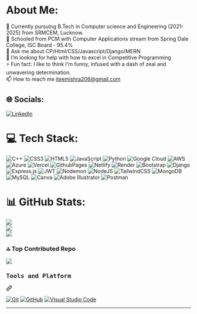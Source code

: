 #  About Me:
👷 Currently pursuing B.Tech in Computer science and Engineering (2021-2025) from SRMCEM, Lucknow.<br>🔭 Schooled from PCM with Computer Applications stream from Spring Dale College, ISC Board - 95.4%<br>💬 Ask me about CP/Html/CSS/Javascript/Django/MERN<br>🤔 I’m looking for help with how to excel in Competitive Programming<br>⚡ Fun fact: I like to think I'm funny, infused with a dash of zeal and unwavering determination.<br>📫 How to reach me iteemishra206@gmail.com


## 🌐 Socials:
[![LinkedIn](https://img.shields.io/badge/LinkedIn-%230077B5.svg?logo=linkedin&logoColor=white)](https://www.linkedin.com/in/itee-mishra)

# 💻 Tech Stack:
![C++](https://img.shields.io/badge/c++-%2300599C.svg?style=for-the-badge&logo=c%2B%2B&logoColor=white) ![CSS3](https://img.shields.io/badge/css3-%231572B6.svg?style=for-the-badge&logo=css3&logoColor=white) ![HTML5](https://img.shields.io/badge/html5-%23E34F26.svg?style=for-the-badge&logo=html5&logoColor=white) ![JavaScript](https://img.shields.io/badge/javascript-%23323330.svg?style=for-the-badge&logo=javascript&logoColor=%23F7DF1E) ![Python](https://img.shields.io/badge/python-3670A0?style=for-the-badge&logo=python&logoColor=ffdd54) ![Google Cloud](https://img.shields.io/badge/GoogleCloud-%234285F4.svg?style=for-the-badge&logo=google-cloud&logoColor=white) ![AWS](https://img.shields.io/badge/AWS-%23FF9900.svg?style=for-the-badge&logo=amazon-aws&logoColor=white) ![Azure](https://img.shields.io/badge/azure-%230072C6.svg?style=for-the-badge&logo=microsoftazure&logoColor=white) ![Vercel](https://img.shields.io/badge/vercel-%23000000.svg?style=for-the-badge&logo=vercel&logoColor=white) ![GithubPages](https://img.shields.io/badge/github%20pages-121013?style=for-the-badge&logo=github&logoColor=white) ![Netlify](https://img.shields.io/badge/netlify-%23000000.svg?style=for-the-badge&logo=netlify&logoColor=#00C7B7) ![Render](https://img.shields.io/badge/Render-%46E3B7.svg?style=for-the-badge&logo=render&logoColor=white) ![Bootstrap](https://img.shields.io/badge/bootstrap-%238511FA.svg?style=for-the-badge&logo=bootstrap&logoColor=white) ![Django](https://img.shields.io/badge/django-%23092E20.svg?style=for-the-badge&logo=django&logoColor=white) ![Express.js](https://img.shields.io/badge/express.js-%23404d59.svg?style=for-the-badge&logo=express&logoColor=%2361DAFB) ![JWT](https://img.shields.io/badge/JWT-black?style=for-the-badge&logo=JSON%20web%20tokens) ![Nodemon](https://img.shields.io/badge/NODEMON-%23323330.svg?style=for-the-badge&logo=nodemon&logoColor=%BBDEAD) ![NodeJS](https://img.shields.io/badge/node.js-6DA55F?style=for-the-badge&logo=node.js&logoColor=white) ![TailwindCSS](https://img.shields.io/badge/tailwindcss-%2338B2AC.svg?style=for-the-badge&logo=tailwind-css&logoColor=white) ![MongoDB](https://img.shields.io/badge/MongoDB-%234ea94b.svg?style=for-the-badge&logo=mongodb&logoColor=white) ![MySQL](https://img.shields.io/badge/mysql-%2300000f.svg?style=for-the-badge&logo=mysql&logoColor=white) ![Canva](https://img.shields.io/badge/Canva-%2300C4CC.svg?style=for-the-badge&logo=Canva&logoColor=white) ![Adobe Illustrator](https://img.shields.io/badge/adobe%20illustrator-%23FF9A00.svg?style=for-the-badge&logo=adobe%20illustrator&logoColor=white) ![Postman](https://img.shields.io/badge/Postman-FF6C37?style=for-the-badge&logo=postman&logoColor=white)
# 📊 GitHub Stats:
![](https://github-readme-stats.vercel.app/api?username=IteeMishra&theme=dark&hide_border=false&include_all_commits=false&count_private=false)<br/>
![](https://github-readme-streak-stats.herokuapp.com/?user=IteeMishra&theme=dark&hide_border=false)<br/>
![](https://github-readme-stats.vercel.app/api/top-langs/?username=IteeMishra&theme=dark&hide_border=false&include_all_commits=false&count_private=false&layout=compact)

### 🔝 Top Contributed Repo
![](https://github-contributor-stats.vercel.app/api?username=IteeMishra&limit=5&theme=dark&combine_all_yearly_contributions=true)

<div class="markdown-heading" dir="auto"><h3 class="heading-element" dir="auto"><b><samp>Tools and Platform</samp></b></h3><a id="user-content-tools-and-platform" class="anchor" aria-label="Permalink: Tools and Platform" href="#tools-and-platform"><svg class="octicon octicon-link" viewBox="0 0 16 16" version="1.1" width="16" height="16" aria-hidden="true"><path d="m7.775 3.275 1.25-1.25a3.5 3.5 0 1 1 4.95 4.95l-2.5 2.5a3.5 3.5 0 0 1-4.95 0 .751.751 0 0 1 .018-1.042.751.751 0 0 1 1.042-.018 1.998 1.998 0 0 0 2.83 0l2.5-2.5a2.002 2.002 0 0 0-2.83-2.83l-1.25 1.25a.751.751 0 0 1-1.042-.018.751.751 0 0 1-.018-1.042Zm-4.69 9.64a1.998 1.998 0 0 0 2.83 0l1.25-1.25a.751.751 0 0 1 1.042.018.751.751 0 0 1 .018 1.042l-1.25 1.25a3.5 3.5 0 1 1-4.95-4.95l2.5-2.5a3.5 3.5 0 0 1 4.95 0 .751.751 0 0 1-.018 1.042.751.751 0 0 1-1.042.018 1.998 1.998 0 0 0-2.83 0l-2.5 2.5a1.998 1.998 0 0 0 0 2.83Z"></path></svg></a></div>
<p dir="auto"><a target="_blank" rel="noopener noreferrer nofollow" href="https://camo.githubusercontent.com/7beb6b983abd7404fef2f6f5720bb53e30dd9715395da3039e42381821c90192/68747470733a2f2f696d672e736869656c64732e696f2f62616467652f4769742d3939393939393f7374796c653d666f722d7468652d6261646765266c6f676f3d476974266c6f676f436f6c6f723d726564"><img src="https://camo.githubusercontent.com/7beb6b983abd7404fef2f6f5720bb53e30dd9715395da3039e42381821c90192/68747470733a2f2f696d672e736869656c64732e696f2f62616467652f4769742d3939393939393f7374796c653d666f722d7468652d6261646765266c6f676f3d476974266c6f676f436f6c6f723d726564" alt="Git" data-canonical-src="https://img.shields.io/badge/Git-999999?style=for-the-badge&amp;logo=Git&amp;logoColor=red" style="max-width: 100%;"></a>
<a target="_blank" rel="noopener noreferrer nofollow" href="https://camo.githubusercontent.com/09fc8bae914a6ff68a34618c4a216b1c61e9aa8e9b9779f98055d5463fd5cd16/68747470733a2f2f696d672e736869656c64732e696f2f62616467652f4769744875622d3138313731373f7374796c653d666f722d7468652d6261646765266c6f676f3d676974687562"><img src="https://camo.githubusercontent.com/09fc8bae914a6ff68a34618c4a216b1c61e9aa8e9b9779f98055d5463fd5cd16/68747470733a2f2f696d672e736869656c64732e696f2f62616467652f4769744875622d3138313731373f7374796c653d666f722d7468652d6261646765266c6f676f3d676974687562" alt="GitHub" data-canonical-src="https://img.shields.io/badge/GitHub-181717?style=for-the-badge&amp;logo=github" style="max-width: 100%;"></a>
<!-- <a target="_blank" rel="noopener noreferrer nofollow" href="https://camo.githubusercontent.com/27f32154a0e87b7e2b13161ff60c61f3d2c876de844a90044fb64a73ab1bee6d/68747470733a2f2f696d672e736869656c64732e696f2f62616467652f416e64726f69645f53747564696f2d3344444338343f7374796c653d666f722d7468652d6261646765266c6f676f3d416e64726f69642d53747564696f266c6f676f436f6c6f723d666666666666"><img src="https://camo.githubusercontent.com/27f32154a0e87b7e2b13161ff60c61f3d2c876de844a90044fb64a73ab1bee6d/68747470733a2f2f696d672e736869656c64732e696f2f62616467652f416e64726f69645f53747564696f2d3344444338343f7374796c653d666f722d7468652d6261646765266c6f676f3d416e64726f69642d53747564696f266c6f676f436f6c6f723d666666666666" alt="Android Studio" data-canonical-src="https://img.shields.io/badge/Android_Studio-3DDC84?style=for-the-badge&amp;logo=Android-Studio&amp;logoColor=ffffff" style="max-width: 100%;"></a> -->
<a target="_blank" rel="noopener noreferrer nofollow" href="https://camo.githubusercontent.com/4e6deaebef0ba4505b4c828a0e0e9d4257e7d088a3d6180471ac3d634b621353/68747470733a2f2f696d672e736869656c64732e696f2f62616467652f56697375616c5f53747564696f5f436f64652d3030374143433f7374796c653d666f722d7468652d6261646765266c6f676f3d56697375616c2d53747564696f2d436f6465266c6f676f436f6c6f723d7768697465"><img src="https://camo.githubusercontent.com/4e6deaebef0ba4505b4c828a0e0e9d4257e7d088a3d6180471ac3d634b621353/68747470733a2f2f696d672e736869656c64732e696f2f62616467652f56697375616c5f53747564696f5f436f64652d3030374143433f7374796c653d666f722d7468652d6261646765266c6f676f3d56697375616c2d53747564696f2d436f6465266c6f676f436f6c6f723d7768697465" alt="Visual Studio Code" data-canonical-src="https://img.shields.io/badge/Visual_Studio_Code-007ACC?style=for-the-badge&amp;logo=Visual-Studio-Code&amp;logoColor=white" style="max-width: 100%;"></a></p>
<hr>  

